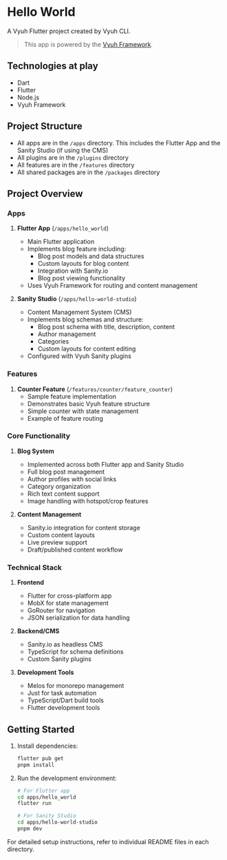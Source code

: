 # Hello World

A Vyuh Flutter project created by Vyuh CLI.

> This app is powered by the [Vyuh Framework](https://vyuh.tech).

## Technologies at play

- Dart
- Flutter
- Node.js
- Vyuh Framework

## Project Structure

- All apps are in the `/apps` directory. This includes the Flutter App and the
  Sanity Studio (if using the CMS)
- All plugins are in the `/plugins` directory
- All features are in the `/features` directory
- All shared packages are in the `/packages` directory

## Project Overview

### Apps
1. **Flutter App** (`/apps/hello_world`)
   - Main Flutter application
   - Implements blog feature including:
     - Blog post models and data structures
     - Custom layouts for blog content
     - Integration with Sanity.io
     - Blog post viewing functionality
   - Uses Vyuh Framework for routing and content management

2. **Sanity Studio** (`/apps/hello-world-studio`)
   - Content Management System (CMS)
   - Implements blog schemas and structure:
     - Blog post schema with title, description, content
     - Author management
     - Categories
     - Custom layouts for content editing
   - Configured with Vyuh Sanity plugins

### Features
1. **Counter Feature** (`/features/counter/feature_counter`)
   - Sample feature implementation
   - Demonstrates basic Vyuh feature structure
   - Simple counter with state management
   - Example of feature routing

### Core Functionality
1. **Blog System**
   - Implemented across both Flutter app and Sanity Studio
   - Full blog post management
   - Author profiles with social links
   - Category organization
   - Rich text content support
   - Image handling with hotspot/crop features

2. **Content Management**
   - Sanity.io integration for content storage
   - Custom content layouts
   - Live preview support
   - Draft/published content workflow

### Technical Stack
1. **Frontend**
   - Flutter for cross-platform app
   - MobX for state management
   - GoRouter for navigation
   - JSON serialization for data handling

2. **Backend/CMS**
   - Sanity.io as headless CMS
   - TypeScript for schema definitions
   - Custom Sanity plugins

3. **Development Tools**
   - Melos for monorepo management
   - Just for task automation
   - TypeScript/Dart build tools
   - Flutter development tools

## Getting Started

1. Install dependencies:
   ```bash
   flutter pub get
   pnpm install
   ```

2. Run the development environment:
   ```bash
   # For Flutter app
   cd apps/hello_world
   flutter run

   # For Sanity Studio
   cd apps/hello-world-studio
   pnpm dev
   ```

For detailed setup instructions, refer to individual README files in each directory.
